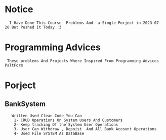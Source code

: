# Notice 
      I Have Done This Course  Problems And  a Single Porject in 2023-07-20 But Pushed It Today :3

#  Programming Advices
     These problems And Projects Where Inspired From Programming Advices PaltForm 

# Porject
  ## BankSystem
       Written Used Clean Code You Can 
        1- CRUD Operations On System Users And Customers
        2- Keep tracking Of the System User Operations
        3- User Can Withdraw , Depoist  And All Bank Account Operations
        4- Used File SYSTEM As DataBase
